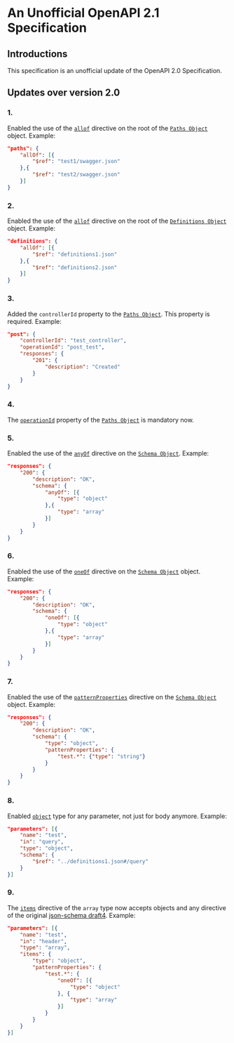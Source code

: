# An Unofficial OpenAPI 2.1 Specification

## Introductions
This specification is an unofficial update of the OpenAPI 2.0 Specification.

## Updates over version 2.0

### 1. 
Enabled the use of the [`allof`](https://github.com/OAI/OpenAPI-Specification/blob/master/versions/2.0.md#schema-object) directive on the root of the [`Paths Object`](https://github.com/OAI/OpenAPI-Specification/blob/master/versions/2.0.md#pathsObject) object. Example:

```json
"paths": {
    "allOf": [{
        "$ref": "test1/swagger.json"
    },{
        "$ref": "test2/swagger.json"
    }]
}
```


### 2.
Enabled the use of the [`allof`](https://github.com/OAI/OpenAPI-Specification/blob/master/versions/2.0.md#schema-object) directive on the root of the [`Definitions Object`](https://github.com/OAI/OpenAPI-Specification/blob/master/versions/2.0.md#definitionsObject) object. Example:

```json
"definitions": {
    "allOf": [{
        "$ref": "definitions1.json"
    },{
        "$ref": "definitions2.json"
    }]
}
```


### 3.
Added the `controllerId` property to the [`Paths Object`](https://github.com/OAI/OpenAPI-Specification/blob/master/versions/2.0.md#pathsObject). This property is required. Example:

```json
"post": {
    "controllerId": "test_controller",
    "operationId": "post_test",
    "responses": {
        "201": {
            "description": "Created"
        }
    }
}
```


### 4.
The [`operationId`](https://github.com/OAI/OpenAPI-Specification/blob/master/versions/2.0.md#operation-object) property of the [`Paths Object`](https://github.com/OAI/OpenAPI-Specification/blob/master/versions/2.0.md#pathsObject) is mandatory now.


### 5.
Enabled the use of the [`anyOf`](https://tools.ietf.org/html/draft-fge-json-schema-validation-00#section-5.5.4) directive on the [`Schema Object`](https://github.com/OAI/OpenAPI-Specification/blob/master/versions/2.0.md#schema-object). Example:

```json
"responses": {
    "200": {
        "description": "OK",
        "schema": {
            "anyOf": [{
                "type": "object"
            },{
                "type": "array"
            }]
        }
    }
}
```


### 6.
Enabled the use of the [`oneOf`](https://tools.ietf.org/html/draft-fge-json-schema-validation-00#section-5.5.5) directive on the [`Schema Object`](https://github.com/OAI/OpenAPI-Specification/blob/master/versions/2.0.md#schema-object) object. Example:

```json
"responses": {
    "200": {
        "description": "OK",
        "schema": {
            "oneOf": [{
                "type": "object"
            },{
                "type": "array"
            }]
        }
    }
}
```


### 7.
Enabled the use of the [`patternProperties`](https://tools.ietf.org/html/draft-fge-json-schema-validation-00#section-5.4.4) directive on the [`Schema Object`](https://github.com/OAI/OpenAPI-Specification/blob/master/versions/2.0.md#schema-object) object. Example:

```json
"responses": {
    "200": {
        "description": "OK",
        "schema": {
            "type": "object",
            "patternProperties": {
                "test.*": {"type": "string"}
            }
        }
    }
}
```


### 8.
Enabled [`object`](https://tools.ietf.org/html/draft-fge-json-schema-validation-00#section-5.4) type for any parameter, not just for body anymore. Example:

```json
"parameters": [{
    "name": "test",
    "in": "query",
    "type": "object",
    "schema": {
        "$ref": "../definitions1.json#/query"
    }
}]
```


### 9.
The [`items`](https://github.com/OAI/OpenAPI-Specification/blob/master/versions/2.0.md#parameterObject) directive of the `array` type now accepts objects and any directive of the original [json-schema draft4](https://tools.ietf.org/html/draft-fge-json-schema-validation-00#section-5.3). Example:

```json
"parameters": [{
    "name": "test",
    "in": "header",
    "type": "array",
    "items": {
        "type": "object",
        "patternProperties": {
            "test.*": {
                "oneOf": [{
                    "type": "object"
                }, {
                    "type": "array"
                }]
            }
        }
    }
}]
```
